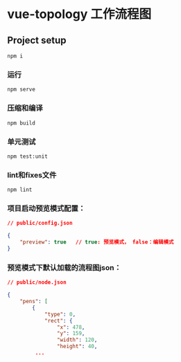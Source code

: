 # vue-topology 工作流程图


## Project setup

```
npm i
```

### 运行

```
npm serve
```

### 压缩和编译

```
npm build
```

### 单元测试

```
npm test:unit
```

### lint和fixes文件

```
npm lint
```



### 项目启动预览模式配置：

```json
// public/config.json

{
    "preview": true   // true: 预览模式， false：编辑模式
}

```

### 预览模式下默认加载的流程图json：

```json
// public/node.json

{
    "pens": [
        {
            "type": 0,
            "rect": {
                "x": 478,
                "y": 159,
                "width": 120,
                "height": 40,
         ...
```



